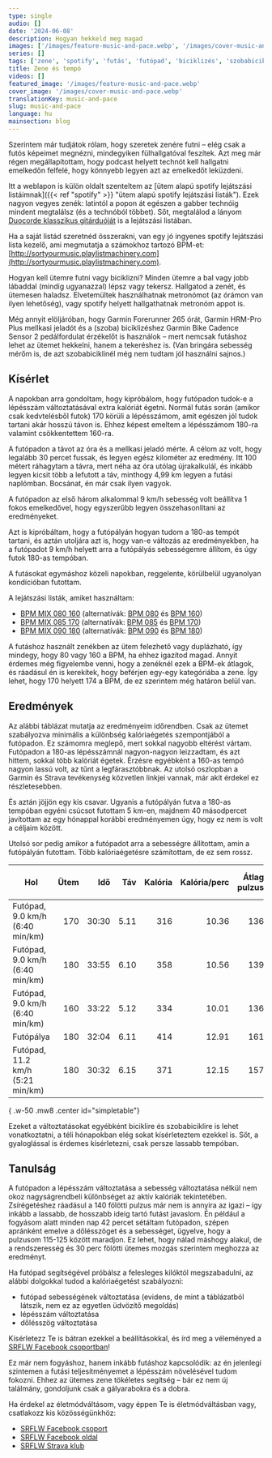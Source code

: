```yaml
---
type: single
audio: []
date: '2024-06-08'
description: Hogyan hekkeld meg magad
images: ['/images/feature-music-and-pace.webp', '/images/cover-music-and-pace.webp']
series: []
tags: ['zene', 'spotify', 'futás', 'futópad', 'biciklizés', 'szobabiciklizés']
title: Zene és tempó
videos: []
featured_image: '/images/feature-music-and-pace.webp'
cover_image: '/images/cover-music-and-pace.webp'
translationKey: music-and-pace
slug: music-and-pace
language: hu
mainsection: blog
---
```


Szerintem már tudjátok rólam, hogy szeretek zenére futni – elég csak a futós képeimet megnézni, mindegyiken fülhallgatóval feszítek. Azt meg már régen megállapítottam, hogy podcast helyett technót kell hallgatni emelkedőn felfelé, hogy könnyebb legyen azt az emelkedőt leküzdeni.

Itt a weblapon is külön oldalt szenteltem az [ütem alapú spotify lejátszási listáimnak]({{< ref "spotify" >}} "ütem alapú spotify lejátszási listák"). Ezek nagyon vegyes zenék: latintól a popon át egészen a gabber technóig mindent megtalálsz (és a technóból többet). Sőt, megtalálod a lányom [Duocorde klasszikus gitárduóját](https://ducorode.com "Duocorde klasszikus gitárduó") is a lejátszási listában.

Ha a saját listád szeretnéd összerakni, van egy jó ingyenes spotify lejátszási lista kezelő, ami megmutatja a számokhoz tartozó BPM-et: [http://sortyourmusic.playlistmachinery.com](http://sortyourmusic.playlistmachinery.com).

Hogyan kell ütemre futni vagy biciklizni? Minden ütemre a bal vagy jobb lábaddal (mindig ugyanazzal) lépsz vagy tekersz. Hallgatod a zenét, és ütemesen haladsz. Elvetemültek használhatnak metronómot (az órámon van ilyen lehetőség), vagy spotify helyett hallgathatnak metronóm appot is.

Még annyit elöljáróban, hogy Garmin Forerunner 265 órát, Garmin HRM-Pro Plus mellkasi jeladót és a (szoba) biciklizéshez Garmin Bike Cadence Sensor 2 pedálfordulat érzékelőt is használok – mert nemcsak futáshoz lehet az ütemet hekkelni, hanem a tekeréshez is. (Van bringára sebesség mérőm is, de azt szobabiciklinél még nem tudtam jól használni sajnos.)

## Kísérlet

A napokban arra gondoltam, hogy kipróbálom, hogy futópadon tudok-e a lépésszám változtatásával extra kalóriát égetni. Normál futás során (amikor csak kedvtelésből futok) 170 körüli a lépésszámom, amit egészen jól tudok tartani akár hosszú távon is. Ehhez képest emeltem a lépésszámom 180-ra valamint csökkentettem 160-ra.

A futópadon a távot az óra és a mellkasi jeladó mérte. A célom az volt, hogy legalább 30 percet fussak, és legyen egész kilométer az eredmény. Itt 100 métert ráhagytam a távra, mert néha az óra utólag újrakalkulál, és inkább legyen kicsit több a lefutott a táv, minthogy 4,99 km legyen a futási naplómban. Bocsánat, én már csak ilyen vagyok.

A futópadon az első három alkalommal 9 km/h sebesség volt beállítva 1 fokos emelkedővel, hogy egyszerűbb legyen összehasonlítani az eredményeket.

Azt is kipróbáltam, hogy a futópályán hogyan tudom a 180-as tempót tartani, és aztán utoljára azt is, hogy van-e változás az eredményekben, ha a futópadot 9 km/h helyett arra a futópályás sebességemre állítom, és úgy futok 180-as tempóban.

A futásokat egymáshoz közeli napokban, reggelente, körülbelül ugyanolyan kondícióban futottam.

A lejátszási listák, amiket használtam:

- [BPM MIX 080 160](https://open.spotify.com/playlist/2NTsAlZi34AZ7BkDgFCp35 "BPM MIX 080 160") (alternatívák: [BPM 080](https://open.spotify.com/playlist/4jUjllO0Pl9rjpjuveFrtN "BPM 080") és [BPM 160](https://open.spotify.com/playlist/1apsAlvqcu4d7kNODy2zOX "BPM 160"))
- [BPM MIX 085 170](https://open.spotify.com/playlist/6q7GfvZUyBKUzeR4yFD3T8 "BPM MIX 085 170") (alternatívák: [BPM 085](https://open.spotify.com/playlist/5lCiqajDyK3MtVkUQyZh3a "BPM 085") és [BPM 170](https://open.spotify.com/playlist/368njAKjf40Z7dBG0Fgqrj "BPM 170"))
- [BPM MIX 090 180](https://open.spotify.com/playlist/0UYIV81bUxCx0OZPDFCgeS "BPM MIX 090 180") (alternatívák: [BPM 090](https://open.spotify.com/playlist/47kkzkbSBdzU8pCsnrB6xB "BPM 090") és [BPM 180](https://open.spotify.com/playlist/5gd4rCpdrzeiVcBmx57irH "BPM 180"))

A futáshoz használt zenékben az ütem felezhető vagy duplázható, így mindegy, hogy 80 vagy 160 a BPM, ha ehhez igazítod magad. Annyit érdemes még figyelembe venni, hogy a zenéknél ezek a BPM-ek átlagok, és ráadásul én is kerekítek, hogy beférjen egy-egy kategóriába a zene. Így lehet, hogy 170 helyett 174 a BPM, de ez szerintem még határon belül van.

## Eredmények

Az alábbi táblázat mutatja az eredményeim időrendben. Csak az ütemet szabályozva minimális a különbség kalóriaégetés szempontjából a futópadon. Ez számomra meglepő, mert sokkal nagyobb eltérést vártam. Futópadon a 180-as lépésszámnál nagyon-nagyon leizzadtam, és azt hittem, sokkal több kalóriát égetek. Érzésre egyébként a 160-as tempó nagyon lassú volt, az tűnt a legfárasztóbbnak. Az utolsó oszlopban a Garmin és Strava tevékenység közvetlen linkjei vannak, már akit érdekel ez részletesebben.

És aztán jöjjön egy kis csavar. Ugyanis a futópályán futva a 180-as tempóban egyéni csúcsot futottam 5 km-en, majdnem 40 másodpercet javítottam az egy hónappal korábbi eredményemen úgy, hogy ez nem is volt a céljaim között.

Utolsó sor pedig amikor a futópadot arra a sebességre állítottam, amin a futópályán futottam. Több kalóriaégetésre számítottam, de ez sem rossz.

| Hol | Ütem | Idő | Táv | Kalória | Kalória/perc | Átlag pulzus | Átlag tempó (perc/km) | Linkek |
| --- | ---: | --: | --: | ------: | -----------: | -----------: | --------------------: | ------ |
| Futópad,  9.0 km/h (6:40 min/km) | 170 | 30:30 | 5.11 | 316 | 10.36 | 136 | 5:58 | [G](https://connect.garmin.com/modern/activity/15681993859), [S](https://www.strava.com/activities/11544823569)|
| Futópad,  9.0 km/h (6:40 min/km) | 180 | 33:55 | 6.10 | 358 | 10.56 | 139 | 5:33 | [G](https://connect.garmin.com/modern/activity/15698792727), [S](https://www.strava.com/activities/11552850002)|
| Futópad,  9.0 km/h (6:40 min/km) | 160 | 33:22 | 5.12 | 334 | 10.01 | 136 | 6:31 | [G](https://connect.garmin.com/modern/activity/15733426523), [S](https://www.strava.com/activities/11569172916)|
| Futópálya                        | 180 | 32:04 | 6.11 | 414 | 12.91 | 161 | 5:15 | [G](https://connect.garmin.com/modern/activity/15750523432), [S](https://www.strava.com/activities/11577266283)|
| Futópad, 11.2 km/h (5:21 min/km) | 180 | 30:32 | 6.15 | 371 | 12.15 | 157 | 4:58 | [G](https://connect.garmin.com/modern/activity/15800588748), [S](https://www.strava.com/activities/11600608879)|
{ .w-50 .mw8 .center id="simpletable"}

Ezeket a változtatásokat egyébként biciklire és szobabiciklire is lehet vonatkoztatni, a téli hónapokban elég sokat kísérleteztem ezekkel is. Sőt, a gyaloglással is érdemes kísérletezni, csak persze lassabb tempóban.

## Tanulság

A futópadon a lépésszám változtatása a sebesség változtatása nélkül nem okoz nagyságrendbeli különbséget az aktív kalóriák tekintetében. Zsírégetéshez ráadásul a 140 fölötti pulzus már nem is annyira az igazi – így inkább a lassabb, de hosszabb ideig tartó futást javaslom. Én például a fogyásom alatt minden nap 42 percet sétáltam futópadon, szépen apránként emelve a dőlésszöget és a sebességet, ügyelve, hogy a pulzusom 115-125 között maradjon. Ez lehet, hogy nálad máshogy alakul, de a rendszeresség és 30 perc fölötti ütemes mozgás szerintem meghozza az eredményt.

Ha futópad segítségével próbálsz a felesleges kilóktól megszabadulni, az alábbi dolgokkal tudod a kalóriaégetést szabályozni:

- futópad sebességének változtatása (evidens, de mint a táblázatból látszik, nem ez az egyetlen üdvözítő megoldás)
- lépésszám változtatása
- dőlésszög változtatása

Kísérletezz Te is bátran ezekkel a beállításokkal, és írd meg a véleményed a [SRFLW Facebook csoportban](https://www.facebook.com/groups/1098348161611343 "SRFLW Facebook csoport")!

Ez már nem fogyáshoz, hanem inkább futáshoz kapcsolódik: az én jelenlegi szintemen a futási teljesítményemet a lépésszám növelésével tudom fokozni. Ehhez az ütemes zene tökéletes segítség – bár ez nem új találmány, gondoljunk csak a gályarabokra és a dobra.

Ha érdekel az életmódváltásom, vagy éppen Te is életmódváltásban vagy, csatlakozz kis közösségünkhöz:

- [SRFLW Facebook csoport](https://www.facebook.com/groups/1098348161611343 "SRFLW Facebook csoport")
- [SRFLW Facebook oldal](https://www.facebook.com/simple.rules.for.losing.weight "SRFLW Facebook oldal")
- [SRFLW Strava klub](https://www.strava.com/clubs/srflw "SRFLW Strava klub")


